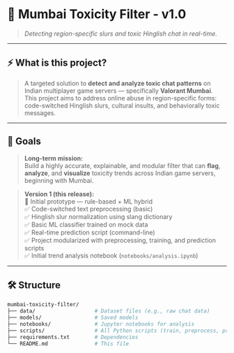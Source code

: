 # 🧠 Mumbai Toxicity Filter - v1.0  
> _Detecting region-specific slurs and toxic Hinglish chat in real-time._

---

## ⚡ What is this project?

> A targeted solution to **detect and analyze toxic chat patterns** on Indian multiplayer game servers — specifically **Valorant Mumbai**.  
This project aims to address online abuse in region-specific forms: code-switched Hinglish slurs, cultural insults, and behaviorally toxic messages.

---

## 🎯 Goals

> **Long-term mission:**  
Build a highly accurate, explainable, and modular filter that can **flag**, **analyze**, and **visualize** toxicity trends across Indian game servers, beginning with Mumbai.

> **Version 1 (this release):**  
🚧 Initial prototype — rule-based + ML hybrid  
✅ Code-switched text preprocessing (basic)  
✅ Hinglish slur normalization using slang dictionary  
✅ Basic ML classifier trained on mock data  
✅ Real-time prediction script (command-line)  
✅ Project modularized with preprocessing, training, and prediction scripts  
✅ Initial trend analysis notebook (`notebooks/analysis.ipynb`)

---

## 🛠️ Structure

```bash
mumbai-toxicity-filter/
├── data/                   # Dataset files (e.g., raw chat data)
├── models/                 # Saved models
├── notebooks/              # Jupyter notebooks for analysis
├── scripts/                # All Python scripts (train, preprocess, predict)
├── requirements.txt        # Dependencies
└── README.md               # This file
